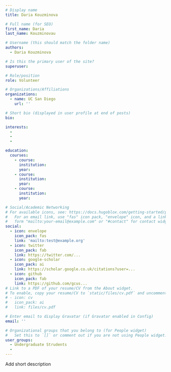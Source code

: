 ```yaml
---
# Display name
title: Daria Kouzminova

# Full name (for SEO)
first_name: Daria
last_name: Kouzminovau

# Username (this should match the folder name)
authors:
  - Daria Kouzminova

# Is this the primary user of the site?
superuser: 

# Role/position
role: Volunteer

# Organizations/Affiliations
organizations:
  - name: UC San Diego
    url: ''

# Short bio (displayed in user profile at end of posts)
bio: 

interests:
  - 
  - 
  - 

education:
  courses:
    - course: 
      institution: 
      year: 
    - course: 
      institution: 
      year: 
    - course: 
      institution: 
      year: 

# Social/Academic Networking
# For available icons, see: https://docs.hugoblox.com/getting-started/page-builder/#icons
#   For an email link, use "fas" icon pack, "envelope" icon, and a link in the
#   form "mailto:your-email@example.com" or "#contact" for contact widget.
social:
  - icon: envelope
    icon_pack: fas
    link: 'mailto:test@example.org'
  - icon: twitter
    icon_pack: fab
    link: https://twitter.com/...
  - icon: google-scholar
    icon_pack: ai
    link: https://scholar.google.co.uk/citations?user=...
  - icon: github
    icon_pack: fab
    link: https://github.com/gcus...
# Link to a PDF of your resume/CV from the About widget.
# To enable, copy your resume/CV to `static/files/cv.pdf` and uncomment the lines below.
# - icon: cv
#   icon_pack: ai
#   link: files/cv.pdf

# Enter email to display Gravatar (if Gravatar enabled in Config)
email: ''

# Organizational groups that you belong to (for People widget)
#   Set this to `[]` or comment out if you are not using People widget.
user_groups:
  - Undergraduate Strudents
  - 
---
```


Add short description
